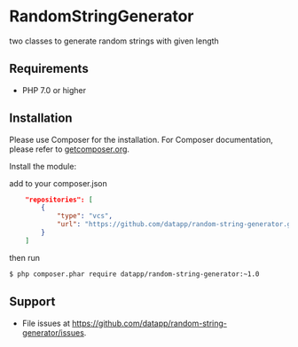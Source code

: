 # RandomStringGenerator

two classes to generate random strings with given length

## Requirements

- PHP 7.0 or higher

## Installation

Please use Composer for the installation. For Composer documentation, please refer to
[getcomposer.org](http://getcomposer.org/).

Install the module:

add to your composer.json
```json
    "repositories": [
        {
            "type": "vcs",
            "url": "https://github.com/datapp/random-string-generator.git"
        }
    ]
```

then run
```sh
$ php composer.phar require datapp/random-string-generator:~1.0
```

## Support

- File issues at https://github.com/datapp/random-string-generator/issues.
